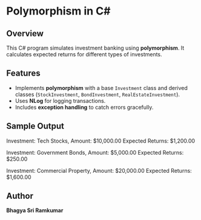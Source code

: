 # Polymorphism in C#

## Overview
This C# program simulates investment banking using **polymorphism**. It calculates expected returns for different types of investments.

## Features
- Implements **polymorphism** with a base `Investment` class and derived classes (`StockInvestment`, `BondInvestment`, `RealEstateInvestment`).
- Uses **NLog** for logging transactions.
- Includes **exception handling** to catch errors gracefully.

## Sample Output 
Investment: Tech Stocks, Amount: $10,000.00
Expected Returns: $1,200.00

Investment: Government Bonds, Amount: $5,000.00
Expected Returns: $250.00

Investment: Commercial Property, Amount: $20,000.00
Expected Returns: $1,600.00

## Author 
**Bhagya Sri Ramkumar**

